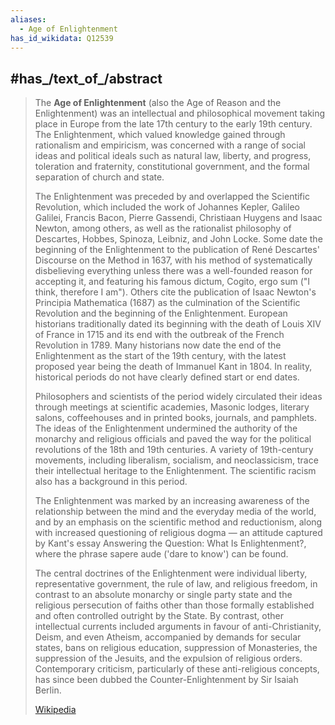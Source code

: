 ```yaml
---
aliases:
  - Age of Enlightenment
has_id_wikidata: Q12539
---
```



## #has_/text_of_/abstract 

> The **Age of Enlightenment** (also the Age of Reason and the Enlightenment) was an intellectual and philosophical movement taking place in Europe from the late 17th century to the early 19th century. The Enlightenment, which valued knowledge gained through rationalism and empiricism, was concerned with a range of social ideas and political ideals such as natural law, liberty, and progress, toleration and fraternity, constitutional government, and the formal separation of church and state.
>
> The Enlightenment was preceded by and overlapped the Scientific Revolution, which included the work of Johannes Kepler, Galileo Galilei, Francis Bacon, Pierre Gassendi, Christiaan Huygens and Isaac Newton, among others, as well as the rationalist philosophy of Descartes, Hobbes, Spinoza, Leibniz, and John Locke. Some date the beginning of the Enlightenment to the publication of René Descartes' Discourse on the Method in 1637, with his method of systematically disbelieving everything unless there was a well-founded reason for accepting it, and featuring his famous dictum, Cogito, ergo sum ("I think, therefore I am"). Others cite the publication of Isaac Newton's Principia Mathematica (1687) as the culmination of the Scientific Revolution and the beginning of the Enlightenment. European historians traditionally dated its beginning with the death of Louis XIV of France in 1715 and its end with the outbreak of the French Revolution in 1789. Many historians now date the end of the Enlightenment as the start of the 19th century, with the latest proposed year being the death of Immanuel Kant in 1804. In reality, historical periods do not have clearly defined start or end dates.
>
> Philosophers and scientists of the period widely circulated their ideas through meetings at scientific academies, Masonic lodges, literary salons, coffeehouses and in printed books, journals, and pamphlets. The ideas of the Enlightenment undermined the authority of the monarchy and religious officials and paved the way for the political revolutions of the 18th and 19th centuries. A variety of 19th-century movements, including liberalism, socialism, and neoclassicism, trace their intellectual heritage to the Enlightenment. The scientific racism also has a background in this period.
>
> The Enlightenment was marked by an increasing awareness of the relationship between the mind and the everyday media of the world, and by an emphasis on the scientific method and reductionism, along with increased questioning of religious dogma — an attitude captured by Kant's essay Answering the Question: What Is Enlightenment?, where the phrase sapere aude ('dare to know') can be found.
>
> The central doctrines of the Enlightenment were individual liberty, representative government, the rule of law, and religious freedom, in contrast to an absolute monarchy or single party state and the religious persecution of faiths other than those formally established and often controlled outright by the State. By contrast, other intellectual currents included arguments in favour of anti-Christianity, Deism, and even Atheism, accompanied by demands for secular states, bans on religious education, suppression of Monasteries, the suppression of the Jesuits, and the expulsion of religious orders. Contemporary criticism, particularly of these anti-religious concepts, has since been dubbed the Counter-Enlightenment by Sir Isaiah Berlin.
>
> [Wikipedia](https://en.wikipedia.org/wiki/Age%20of%20Enlightenment) 

